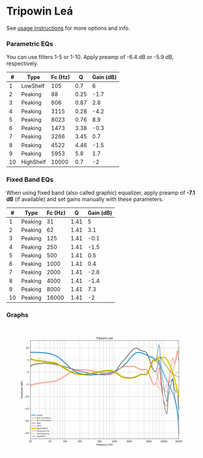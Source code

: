 # Tripowin Leá
See [usage instructions](https://github.com/jaakkopasanen/AutoEq#usage) for more options and info.

### Parametric EQs
You can use filters 1-5 or 1-10. Apply preamp of -6.4 dB or -5.9 dB, respectively.

|   # | Type      |   Fc (Hz) |    Q |   Gain (dB) |
|-----|-----------|-----------|------|-------------|
|   1 | LowShelf  |       105 | 0.7  |         6   |
|   2 | Peaking   |        88 | 0.25 |        -1.7 |
|   3 | Peaking   |       806 | 0.87 |         2.8 |
|   4 | Peaking   |      3115 | 0.28 |        -4.2 |
|   5 | Peaking   |      8023 | 0.76 |         8.9 |
|   6 | Peaking   |      1473 | 3.38 |        -0.3 |
|   7 | Peaking   |      3266 | 3.45 |         0.7 |
|   8 | Peaking   |      4522 | 4.46 |        -1.5 |
|   9 | Peaking   |      5953 | 5.8  |         1.7 |
|  10 | HighShelf |     10000 | 0.7  |        -2   |

### Fixed Band EQs
When using fixed band (also called graphic) equalizer, apply preamp of **-7.1 dB** (if available) and set gains manually with these parameters.

|   # | Type    |   Fc (Hz) |    Q |   Gain (dB) |
|-----|---------|-----------|------|-------------|
|   1 | Peaking |        31 | 1.41 |         5   |
|   2 | Peaking |        62 | 1.41 |         3.1 |
|   3 | Peaking |       125 | 1.41 |        -0.1 |
|   4 | Peaking |       250 | 1.41 |        -1.5 |
|   5 | Peaking |       500 | 1.41 |         0.5 |
|   6 | Peaking |      1000 | 1.41 |         0.4 |
|   7 | Peaking |      2000 | 1.41 |        -2.8 |
|   8 | Peaking |      4000 | 1.41 |        -1.4 |
|   9 | Peaking |      8000 | 1.41 |         7.3 |
|  10 | Peaking |     16000 | 1.41 |        -2   |

### Graphs
![](./Tripowin%20Le%C3%A1.png)
